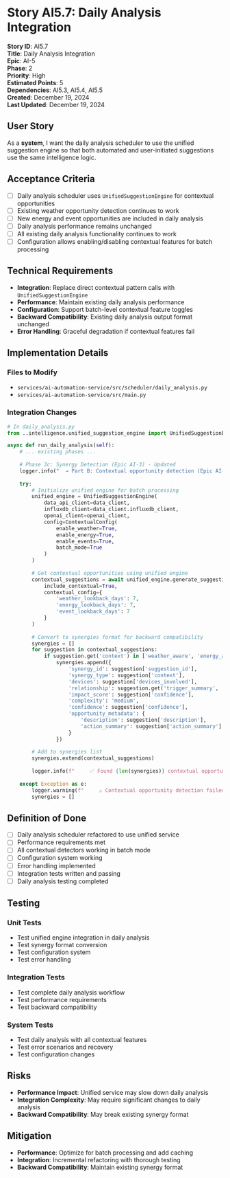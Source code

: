 # Story AI5.7: Daily Analysis Integration

**Story ID**: AI5.7  
**Title**: Daily Analysis Integration  
**Epic**: AI-5  
**Phase**: 2  
**Priority**: High  
**Estimated Points**: 5  
**Dependencies**: AI5.3, AI5.4, AI5.5  
**Created**: December 19, 2024  
**Last Updated**: December 19, 2024  

## User Story

As a **system**, I want the daily analysis scheduler to use the unified suggestion engine so that both automated and user-initiated suggestions use the same intelligence logic.

## Acceptance Criteria

- [ ] Daily analysis scheduler uses `UnifiedSuggestionEngine` for contextual opportunities
- [ ] Existing weather opportunity detection continues to work
- [ ] New energy and event opportunities are included in daily analysis
- [ ] Daily analysis performance remains unchanged
- [ ] All existing daily analysis functionality continues to work
- [ ] Configuration allows enabling/disabling contextual features for batch processing

## Technical Requirements

- **Integration**: Replace direct contextual pattern calls with `UnifiedSuggestionEngine`
- **Performance**: Maintain existing daily analysis performance
- **Configuration**: Support batch-level contextual feature toggles
- **Backward Compatibility**: Existing daily analysis output format unchanged
- **Error Handling**: Graceful degradation if contextual features fail

## Implementation Details

### Files to Modify
- `services/ai-automation-service/src/scheduler/daily_analysis.py`
- `services/ai-automation-service/src/main.py`

### Integration Changes

```python
# In daily_analysis.py
from ..intelligence.unified_suggestion_engine import UnifiedSuggestionEngine

async def run_daily_analysis(self):
    # ... existing phases ...
    
    # Phase 3c: Synergy Detection (Epic AI-3) - Updated
    logger.info("  → Part B: Contextual opportunity detection (Epic AI-3)...")
    
    try:
        # Initialize unified engine for batch processing
        unified_engine = UnifiedSuggestionEngine(
            data_api_client=data_client,
            influxdb_client=data_client.influxdb_client,
            openai_client=openai_client,
            config=ContextualConfig(
                enable_weather=True,
                enable_energy=True,
                enable_events=True,
                batch_mode=True
            )
        )
        
        # Get contextual opportunities using unified engine
        contextual_suggestions = await unified_engine.generate_suggestions(
            include_contextual=True,
            contextual_config={
                'weather_lookback_days': 7,
                'energy_lookback_days': 7,
                'event_lookback_days': 7
            }
        )
        
        # Convert to synergies format for backward compatibility
        synergies = []
        for suggestion in contextual_suggestions:
            if suggestion.get('context') in ['weather_aware', 'energy_aware', 'event_aware']:
                synergies.append({
                    'synergy_id': suggestion['suggestion_id'],
                    'synergy_type': suggestion['context'],
                    'devices': suggestion['devices_involved'],
                    'relationship': suggestion.get('trigger_summary', 'contextual_automation'),
                    'impact_score': suggestion['confidence'],
                    'complexity': 'medium',
                    'confidence': suggestion['confidence'],
                    'opportunity_metadata': {
                        'description': suggestion['description'],
                        'action_summary': suggestion['action_summary']
                    }
                })
        
        # Add to synergies list
        synergies.extend(contextual_suggestions)
        
        logger.info(f"     ✅ Found {len(synergies)} contextual opportunities")
        
    except Exception as e:
        logger.warning(f"     ⚠️ Contextual opportunity detection failed: {e}")
        synergies = []
```

## Definition of Done

- [ ] Daily analysis scheduler refactored to use unified service
- [ ] Performance requirements met
- [ ] All contextual detectors working in batch mode
- [ ] Configuration system working
- [ ] Error handling implemented
- [ ] Integration tests written and passing
- [ ] Daily analysis testing completed

## Testing

### Unit Tests
- Test unified engine integration in daily analysis
- Test synergy format conversion
- Test configuration system
- Test error handling

### Integration Tests
- Test complete daily analysis workflow
- Test performance requirements
- Test backward compatibility

### System Tests
- Test daily analysis with all contextual features
- Test error scenarios and recovery
- Test configuration changes

## Risks

- **Performance Impact**: Unified service may slow down daily analysis
- **Integration Complexity**: May require significant changes to daily analysis
- **Backward Compatibility**: May break existing synergy format

## Mitigation

- **Performance**: Optimize for batch processing and add caching
- **Integration**: Incremental refactoring with thorough testing
- **Backward Compatibility**: Maintain existing synergy format
